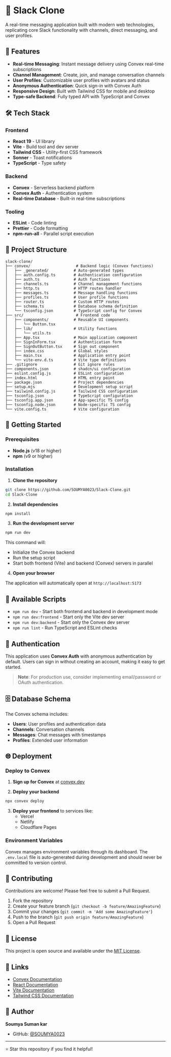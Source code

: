 # 💬 Slack Clone

A real-time messaging application built with modern web technologies, replicating core Slack functionality with channels, direct messaging, and user profiles.

## 🚀 Features

- **Real-time Messaging**: Instant message delivery using Convex real-time subscriptions
- **Channel Management**: Create, join, and manage conversation channels
- **User Profiles**: Customizable user profiles with avatars and status
- **Anonymous Authentication**: Quick sign-in with Convex Auth
- **Responsive Design**: Built with Tailwind CSS for mobile and desktop
- **Type-safe Backend**: Fully typed API with TypeScript and Convex

## 🛠️ Tech Stack

### Frontend
- **React 19** - UI library
- **Vite** - Build tool and dev server
- **Tailwind CSS** - Utility-first CSS framework
- **Sonner** - Toast notifications
- **TypeScript** - Type safety

### Backend
- **Convex** - Serverless backend platform
- **Convex Auth** - Authentication system
- **Real-time Database** - Built-in real-time subscriptions

### Tooling
- **ESLint** - Code linting
- **Prettier** - Code formatting
- **npm-run-all** - Parallel script execution

## 📁 Project Structure

```
slack-clone/
├── convex/                    # Backend logic (Convex functions)
│   ├── _generated/           # Auto-generated types
│   ├── auth.config.ts        # Authentication configuration
│   ├── auth.ts               # Auth functions
│   ├── channels.ts           # Channel management functions
│   ├── http.ts               # HTTP routes handler
│   ├── messages.ts           # Message handling functions
│   ├── profiles.ts           # User profile functions
│   ├── router.ts             # Custom HTTP routes
│   ├── schema.ts             # Database schema definition
│   └── tsconfig.json         # TypeScript config for Convex
├── src/                       # Frontend code
│   ├── components/           # Reusable UI components
│   │   └── Button.tsx
│   ├── lib/                  # Utility functions
│   │   └── utils.ts
│   ├── App.tsx               # Main application component
│   ├── SignInForm.tsx        # Authentication form
│   ├── SignOutButton.tsx     # Sign out component
│   ├── index.css             # Global styles
│   ├── main.tsx              # Application entry point
│   └── vite-env.d.ts         # Vite type definitions
├── .gitignore                # Git ignore rules
├── components.json           # shadcn/ui configuration
├── eslint.config.js          # ESLint configuration
├── index.html                # HTML entry point
├── package.json              # Project dependencies
├── setup.mjs                 # Development setup script
├── tailwind.config.js        # Tailwind CSS configuration
├── tsconfig.json             # TypeScript configuration
├── tsconfig.app.json         # App-specific TS config
├── tsconfig.node.json        # Node-specific TS config
└── vite.config.ts            # Vite configuration
```

## 🚦 Getting Started

### Prerequisites

- **Node.js** (v18 or higher)
- **npm** (v9 or higher)

### Installation

1. **Clone the repository**

```bash
git clone https://github.com/SOUMYA0023/Slack-Clone.git
cd Slack-Clone
```

2. **Install dependencies**

```bash
npm install
```

3. **Run the development server**

```bash
npm run dev
```

This command will:
- Initialize the Convex backend
- Run the setup script
- Start both frontend (Vite) and backend (Convex) servers in parallel

4. **Open your browser**

The application will automatically open at `http://localhost:5173`

## 📜 Available Scripts

- `npm run dev` - Start both frontend and backend in development mode
- `npm run dev:frontend` - Start only the Vite dev server
- `npm run dev:backend` - Start only the Convex dev server
- `npm run lint` - Run TypeScript and ESLint checks

## 🔐 Authentication

This application uses **Convex Auth** with anonymous authentication by default. Users can sign in without creating an account, making it easy to get started.

> **Note**: For production use, consider implementing email/password or OAuth authentication.

## 🗄️ Database Schema

The Convex schema includes:

- **Users**: User profiles and authentication data
- **Channels**: Conversation channels
- **Messages**: Chat messages with timestamps
- **Profiles**: Extended user information

## 🌐 Deployment

### Deploy to Convex

1. **Sign up for Convex** at [convex.dev](https://convex.dev)

2. **Deploy your backend**

```bash
npx convex deploy
```

3. **Deploy your frontend** to services like:
   - Vercel
   - Netlify
   - Cloudflare Pages

### Environment Variables

Convex manages environment variables through its dashboard. The `.env.local` file is auto-generated during development and should never be committed to version control.

## 🤝 Contributing

Contributions are welcome! Please feel free to submit a Pull Request.

1. Fork the repository
2. Create your feature branch (`git checkout -b feature/AmazingFeature`)
3. Commit your changes (`git commit -m 'Add some AmazingFeature'`)
4. Push to the branch (`git push origin feature/AmazingFeature`)
5. Open a Pull Request

## 📝 License

This project is open source and available under the [MIT License](LICENSE).

## 🔗 Links

- [Convex Documentation](https://docs.convex.dev/)
- [React Documentation](https://react.dev/)
- [Vite Documentation](https://vitejs.dev/)
- [Tailwind CSS Documentation](https://tailwindcss.com/)

## 👤 Author

**Soumya Suman kar**

- GitHub: [@SOUMYA0023](https://github.com/SOUMYA0023)

---

⭐ Star this repository if you find it helpful!
